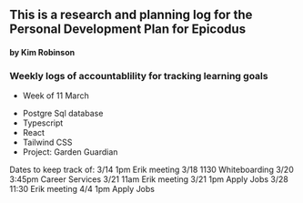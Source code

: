 ## This is a research and planning log for the Personal Development Plan for Epicodus

#### by Kim Robinson

### Weekly logs of accountablility for tracking learning goals

* Week of 11 March
- Postgre Sql database
- Typescript
- React
- Tailwind CSS
- Project: Garden Guardian

Dates to keep track of:
3/14 1pm Erik meeting
3/18 1130 Whiteboarding
3/20 3:45pm Career Services
3/21 11am Erik meeting
3/21 1pm Apply Jobs
3/28 11:30 Erik meeting
4/4 1pm Apply Jobs